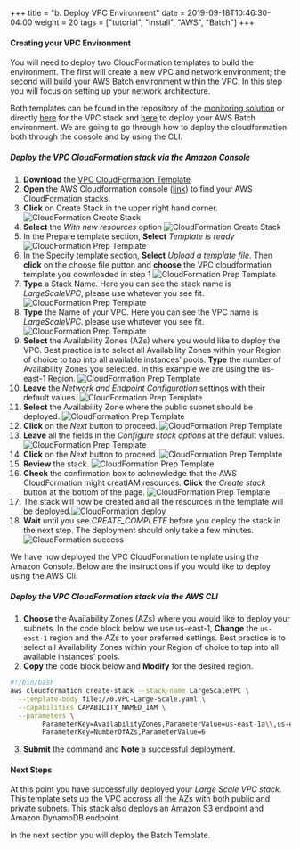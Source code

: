 +++
title = "b. Deploy VPC Environment"
date = 2019-09-18T10:46:30-04:00
weight = 20
tags = ["tutorial", "install", "AWS", "Batch"]
+++


#### Creating your VPC Environment

You will need to deploy two CloudFormation templates to build the environment. The first will create a new VPC and network environment; the second will build your AWS Batch environment within the VPC. In this step you will focus on setting up your network architecture.

Both templates can be found in the repository of the [monitoring solution](https://github.com/aws-samples/aws-batch-runtime-monitoring) or directly [here](https://raw.githubusercontent.com/aws-samples/aws-batch-runtime-monitoring/main/docs/ExamplesCfnTemplates/VPC-Large-Scale.yaml) for the VPC stack and [here](https://raw.githubusercontent.com/aws-samples/aws-batch-runtime-monitoring/main/docs/ExamplesCfnTemplates/Batch-Large-Scale.yaml) to deploy your AWS Batch environment. We are going to go through how to deploy the cloudformation both through the console and by using the CLI.

##### Deploy the VPC CloudFormation stack via the Amazon Console
1. **Download** the [VPC CloudFormation Template](https://raw.githubusercontent.com/aws-samples/aws-batch-runtime-monitoring/main/docs/ExamplesCfnTemplates/VPC-Large-Scale.yaml)
2. **Open** the AWS Cloudformation console ([link](https://console.aws.amazon.com/cloudformation/)) to find your AWS CloudFormation stacks.
3. **Click** on Create Stack in the upper right hand corner. ![CloudFormation Create Stack](/images/aws-batch/deep-dive/CloudFormation_1.png)
4. **Select** the *With new resources* option ![CloudFormation Create Stack](/images/aws-batch/deep-dive/CloudFormation_2.png)
5. In the Prepare template section, **Select** *Template is ready* ![CloudFormation Prep Template](/images/aws-batch/deep-dive/CloudFormation_prepT_1.png)
6. In the Specify template section, **Select** *Upload a template file*.  Then **click** on the choose file putton and **choose** the VPC cloudformation template you downloaded in step 1 ![CloudFormation Prep Template](/images/aws-batch/deep-dive/CloudFormation_prepT_2.png)
7. **Type** a Stack Name. Here you can see the stack name is *LargeScaleVPC*, please use whatever you see fit. ![CloudFormation Prep Template](/images/aws-batch/deep-dive/CloudFormation_stackName.png)
8. **Type** the Name of your VPC. Here you can see the VPC name is *LargeScaleVPC*. please use whatever you see fit. ![CloudFormation Prep Template](/images/aws-batch/deep-dive/CloudFormation_-_Stack.png)
9. **Select** the Availability Zones (AZs) where you would like to deploy the VPC. Best practice is to select all Availability Zones within your Region of choice to tap into all available instances’ pools. **Type** the number of Availability Zones you selected. In this example we are using the us-east-1 Region. ![CloudFormation Prep Template](/images/aws-batch/deep-dive/CloudFormation_-_Stack-2.png)
10. **Leave** the *Network and Endpoint Configuration* settings with their default values. ![CloudFormation Prep Template](/images/aws-batch/deep-dive/CloudFormation_-_Stack-3.png)
11. **Select** the Availability Zone where the public subnet should be deployed. ![CloudFormation Prep Template](/images/aws-batch/deep-dive/CloudFormation_-_Stack-4.png)
12. **Click** on the *Next* button to proceed. ![CloudFormation Prep Template](/images/aws-batch/deep-dive/CloudFormation_-_Stack-6.png)
13. **Leave** all the fields in the *Configure stack options* at the default values.  ![CloudFormation Prep Template](/images/aws-batch/deep-dive/CloudFormation_-_Stack-5.png)
14. **Click** on the *Next* button to proceed. ![CloudFormation Prep Template](/images/aws-batch/deep-dive/CloudFormation_-_Stack-7.png)
15. **Review** the stack. ![CloudFormation Prep Template](/images/aws-batch/deep-dive/CloudFormation_-_Stack-8.png)
16. **Check** the confirmation box to acknowledge that the AWS CloudFormation might creatIAM resources. **Click** the *Create stack* button at the bottom of the page. ![CloudFormation Prep Template](/images/aws-batch/deep-dive/CloudFormation_-_Stack-9.png)
17. The stack will now be created and all the resources in the template will be deployed.![CloudFormation deploy](/images/aws-batch/deep-dive/CloudFormation_-_Stack_LargeScaleVPC.png)
18. **Wait** until you see *CREATE_COMPLETE* before you deploy the stack in the next step. The deployment should only take a few minutes.
![CloudFormation success](/images/aws-batch/deep-dive/CloudFormation_-_Stack-10.png)

We have now deployed the VPC CloudFormation template using the Amazon Console. Below are the instructions if you would like to deploy using the AWS Cli.

##### Deploy the VPC CloudFormation stack via the AWS CLI 

1. **Choose** the Availability Zones (AZs) where you would like to deploy your subnets. In the code block below we use us-east-1, **Change** the `us-east-1` region and the AZs to your preferred settings. Best practice is to select all Availability Zones within your Region of choice to tap into all available instances’ pools.
2. **Copy** the code block below and **Modify** for the desired region.

```bash
#!/bin/bash
aws cloudformation create-stack --stack-name LargeScaleVPC \
  --template-body file://0.VPC-Large-Scale.yaml \
  --capabilities CAPABILITY_NAMED_IAM \
  --parameters \
        ParameterKey=AvailabilityZones,ParameterValue=us-east-1a\\,us-east-1b\\,us-east-1c\\,us-east-1d\\,us-east-1e\\,us-east-1f \
        ParameterKey=NumberOfAZs,ParameterValue=6

```
3. **Submit** the command and **Note** a successful deployment.

#### Next Steps
At this point you have successfully deployed your *Large Scale VPC stack*. This template sets up the VPC accross all the AZs with both public and private subnets. This stack also deploys an Amazon S3 endpoint and Amazon DynamoDB endpoint.

In the next section you will deploy the Batch Template.
